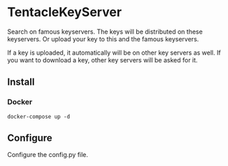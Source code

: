 # TentacleKeyServer
Search on famous keyservers. The keys will be distributed on these keyservers. Or upload your key to this and the famous keyservers.

If a key is uploaded, it automatically will be on other key servers as well. If you want to download a key, other key servers will be asked for it.

## Install

### Docker

````shell script
docker-compose up -d
````

## Configure
Configure the config.py file.